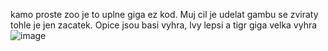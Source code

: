 kamo proste zoo je to uplne giga ez kod. Muj cil je udelat gambu se zviraty tohle je jen zacatek. Opice jsou basi vyhra, lvy lepsi a tigr giga velka vyhra
![image](https://github.com/user-attachments/assets/7114127e-ee58-4571-944e-316111732e11)
